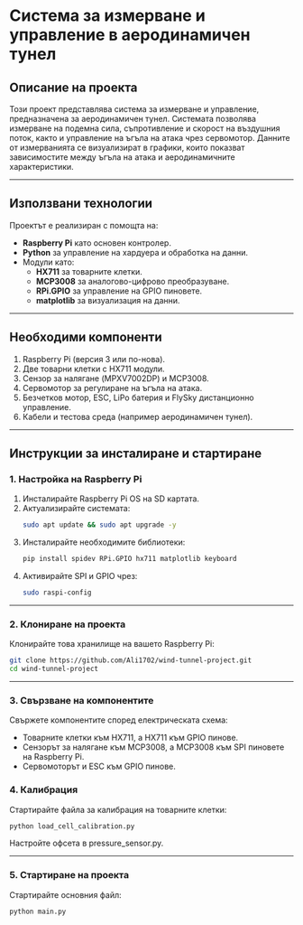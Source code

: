 # **Система за измерване и управление в аеродинамичен тунел**

## **Описание на проекта**
Този проект представлява система за измерване и управление, предназначена за аеродинамичен тунел. Системата позволява измерване на подемна сила, съпротивление и скорост на въздушния поток, както и управление на ъгъла на атака чрез сервомотор. Данните от измерванията се визуализират в графики, които показват зависимостите между ъгъла на атака и аеродинамичните характеристики.

---

## **Използвани технологии**
Проектът е реализиран с помощта на:
- **Raspberry Pi** като основен контролер.
- **Python** за управление на хардуера и обработка на данни.
- Модули като:
  - **HX711** за товарните клетки.
  - **MCP3008** за аналогово-цифрово преобразуване.
  - **RPi.GPIO** за управление на GPIO пиновете.
  - **matplotlib** за визуализация на данни.

---

## **Необходими компоненти**
1. Raspberry Pi (версия 3 или по-нова).
2. Две товарни клетки с HX711 модули.
3. Сензор за налягане (MPXV7002DP) и MCP3008.
4. Сервомотор за регулиране на ъгъла на атака.
5. Безчетков мотор, ESC, LiPo батерия и FlySky дистанционно управление.
6. Кабели и тестова среда (например аеродинамичен тунел).

---

## **Инструкции за инсталиране и стартиране**

### **1. Настройка на Raspberry Pi**
1. Инсталирайте Raspberry Pi OS на SD картата.
2. Актуализирайте системата:
   ```bash
   sudo apt update && sudo apt upgrade -y
3. Инсталирайте необходимите библиотеки:
   ```bash
   pip install spidev RPi.GPIO hx711 matplotlib keyboard
4. Активирайте SPI и GPIO чрез:
   ```bash
   sudo raspi-config

---

### **2. Клониране на проекта**
Клонирайте това хранилище на вашето Raspberry Pi:
  ```bash
  git clone https://github.com/Ali1702/wind-tunnel-project.git
cd wind-tunnel-project
```

---

### **3.  Свързване на компонентите**
Свържете компонентите според електрическата схема:
* Товарните клетки към HX711, а HX711 към GPIO пинове.
* Сензорът за налягане към MCP3008, а MCP3008 към SPI пиновете на Raspberry Pi.
* Сервомоторът и ESC към GPIO пинове.

### **4. Калибрация**
Стартирайте файла за калибрация на товарните клетки:
  ```bash
  python load_cell_calibration.py
```
Настройте офсета в pressure_sensor.py.

---

### **5. Стартиране на проекта**
Стартирайте основния файл:
  ```bash
python main.py

